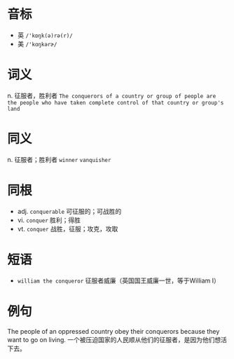 # 音标

- 英 `/'kɒŋk(ə)rə(r)/`
- 美 `/'kɑŋkərɚ/`

# 词义

n. 征服者，胜利者
`The conquerors of a country or group of people are the people who have taken complete control of that country or group's land`

# 同义

n. 征服者；胜利者
`winner` `vanquisher`

# 同根

- adj. `conquerable` 可征服的；可战胜的
- vi. `conquer` 胜利；得胜
- vt. `conquer` 战胜，征服；攻克，攻取

# 短语

- `william the conqueror` 征服者威廉（英国国王威廉一世，等于William I）

# 例句

The people of an oppressed country obey their conquerors because they want to go on living.
一个被压迫国家的人民顺从他们的征服者，是因为他们想活下去。


